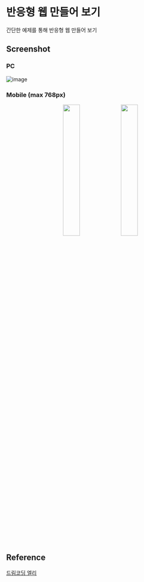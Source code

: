 # 반응형 웹 만들어 보기

간단한 예제를 통해 반응형 웹 만들어 보기

## Screenshot

### PC

![image](https://user-images.githubusercontent.com/35194820/154070710-b7bd14ec-9871-474d-a2f7-e663778fe202.png)

### Mobile (max 768px)

<div align=center>
  <img src="https://user-images.githubusercontent.com/35194820/154070832-4abed857-5794-4ad2-b5a8-ad43ddd592ec.png" width=30%/>
  <img src="https://user-images.githubusercontent.com/35194820/154070888-6991bbf9-f236-491d-9c3f-b6bcb4d46082.png" width=30% />

</div>


## Reference

[드림코딩 엘리](https://www.youtube.com/watch?v=X91jsJyZofw&t)
